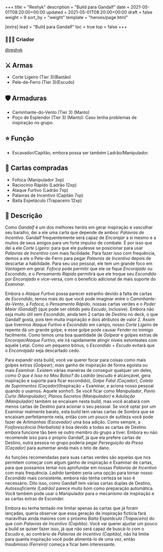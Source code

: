 +++
title = "Reshyk"
description = "Build para Gandalf"
date = 2021-05-01T08:20:00+00:00
updated = 2021-05-01T08:20:00+00:00
draft = false
weight = 9
sort_by = "weight"
template = "heroes/page.html"

[extra]
lead = "Build para Gandalf"
toc = true
top = false
+++

### 🙋🏻‍♂️ Criador

[@reshyk](https://www.reddit.com/r/JourneysInMiddleEarth/comments/p3whof/a_nonstandard_build_for_every_character/)

## ⚔️ Armas

- Corte Ligeiro (Tier 3)(Bastão)
- Pele-de-Ferro (Tier 3)(Escudo)

## 🛡️ Armaduras

- Caminhante-do-Vento (Tier 3) (Manto)
- Poço de Esplendor (Tier 3) (Manto): Caso tenha problemas de inspiração no grupo.

## ⭐️ Função

- Escavador/Capitão, embora possa ser também Ladrão/Manipulador.

## 🎴 Cartas compradas

- Fofoca (Manipulador 3xp)
- Raciocínio Rápido (Ladrão 12xp)
- Ataque Furtivo (Ladrão 7xp)
- Palavras de Incentivo (Capitão 7xp)
- Baita Espetáculo (Trapaceiro 12xp)

## 📖 Descrição

Como _Gandalf_ é um dos melhores heróis em gerar inspiração e vasculhar seu baralho, dei a ele uma carta que depende de ambos: _Palavras de Incentivo_. Gandalf frequentemente será capaz de _Encorajar_ a si mesmo e a muitos de seus amigos para um forte impulso de combate. É por isso que dei a ele _Corte Ligeiro_: para que ele pudesse se posicionar para usar _Palavras de Incentivo_ com mais facilidade. Para fazer isso com frequência, demos a ele o Pele-de-Ferro para pegar _Palavras de Incentivo_ depois de descartar a habilidade. Para seu uso pessoal, ele tem um grande foco em _Vantagem_ em geral. _Fofoca_ pode permitir que ele se fique _Encorajado_ ou _Escondido_, e o _Pensamento Rápido_ permitirá que ele troque seu _Escondido_ por _Encorajado_ e vice-versa, com o benefício adicional de mais suporte do _Examinar_.

Embora o _Ataque Furtivo_ possa parecer estranho devido à falta de cartas de _Escondido_, temos mais do que você pode imaginar entre o _Caminhante-do-Vento_, a _Fofoca_, o _Pensamento Rápido_, nossas cartas verdes e o _Poder Maior (Gandalf)_ (que pode ser obtido pelo _Escudo_, inclusive). Embora não seja muito útil sem _Escondido_, ainda tem 2 cartas de _Destino_ no deck, o que Gandalf gosta, pois tem muita inspiração e dois atributos de valor 2. Assim que tivermos _Ataque Furtivo_ e _Escondido_ em campo, nosso _Corte Ligeiro_ de repente dá um grande golpe, e esse golpe pode causar _Fender_ no inimigo facilmente. Como temos uma boa quantidade de _Golpear_ e golpes extras de _Encorajar/Ataque Furtivo_, ele irá rapidamente atingir níveis estonteates com aquele Letal. Como um pequeno bônus, o _Escondido_ + _Escudo_ evitará que o _Enconrajado_ seja descartado cedo.

Para expandir esta build, você vai querer focar para coisas como mais golpes extras (_Golpear_), mais ganho de inspiração de forma egoísta ou mais _Examinar_. Existem várias maneiras de conseguir qualquer um deles, como _O que é Isso no Meu Bolso?_ do _Ladrão_ (escudo é alcançável, gera inspiração e suporte para ficar escondido), _Golpe Fatal (Caçador)_, _Coleta de Suprimentos (Caçador)_(Inspiração + Examinar, e aciona nosso pessoal quando o usamos. Aquele sonho!). Se você ficar como _Manipulador_, _Pavio Curto (Manipulador)_, _Planos Secretos (Manipulador)_ e _Adulação (Manipulador)_ também se encaixam nesta build, mas você acabará com menos cartas de Destino para acionar o seu pessoal. Se você optar por um Examinar realmente barato, esta build tem várias cartas de Sombra que se encaixam perfeitamente nela, então com um pouco de sutileza você pode fazer de _Artimanhas (Escavador)_ uma boa adição. Como sempre, a _Fosforescência (Herbalista)_ é boa devido a todas as cartas de Destino embora funcione tão bem se outro membro do grupo a tiver. Embora eu não recomende isso para o próprio Gandalf, já que ela prefere cartas de Destino, outra pessoa no grupo poderia pegar _Perseguição da Presa (Caçador)_ para aumentar ainda mais o teto de dano.

As funções recomendadas para suas cartas verdes são aquelas que nos permitem começar com algum ganho de inspiração e Examinar de cartas, para que possamos tentar nos aprofundar em nossas _Palavras de Incentivo_ com mais frequência. _Ladrão_ também seria uma opção para tornar nosso _Escondido_ mais consistente, embora não tenha certeza se isso é necessário. Dito isso, como Gandalf tem várias cartas duplas de Destino, _Autossuficiente (Ladrão)_ parece muito bom como preparação automática. Você também pode usar o Manipulador para o mecanismo de inspiração e as cartas extras de Esconder.

Embora eu tenha tentado me limitar apenas às cartas que já foram lançadas, queria observar que essa geração de inspiração fictícia fará maravilhas ainda maiores com o próximo _Baita Espetáculo (Trapaceiro)_ do que com _Palavras de Incentivo (Capitão)_. Você vai querer ajustar um pouco a build se quiser fazer isso, já que não será capaz de buscá-lo com o _Escudo_ e, ao contrário de _Palavras de Incentivo (Capitão)_, não há limite para quanta inspiração você pode alimentá-lo de uma vez, então _Insubmisso (Ferreiro)_ começa a ficar bem interessante.
